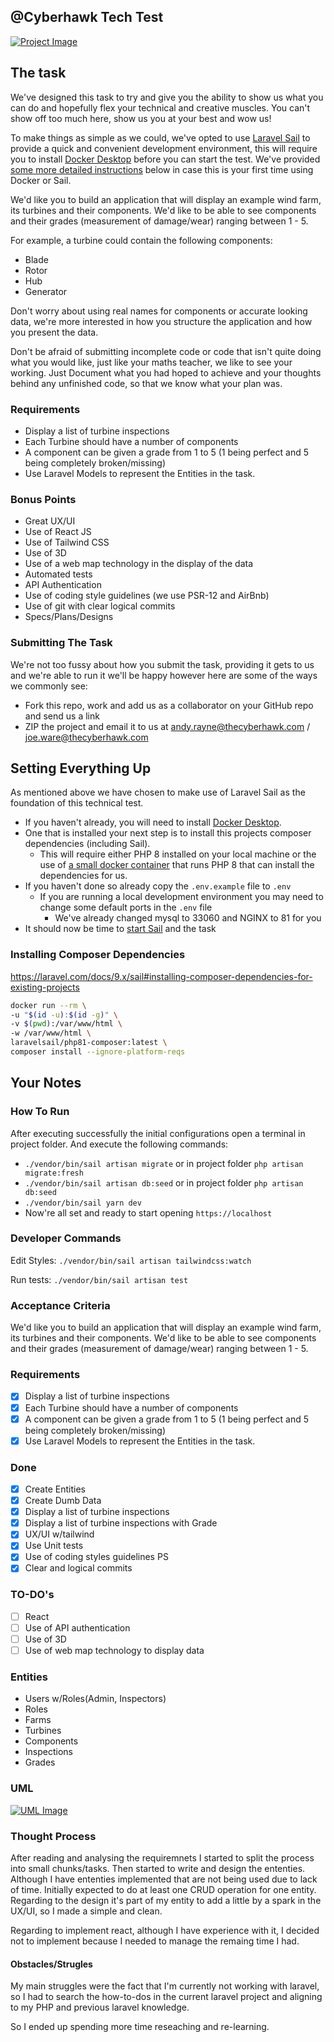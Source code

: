 ## @Cyberhawk Tech Test
[![Project Image][product-screenshot]]()

## The task
We've designed this task to try and give you the ability to show us what you can do and hopefully flex your technical and creative muscles. You can't show off too much here, show us you at your best and wow us!

To make things as simple as we could, we've opted to use [Laravel Sail](https://laravel.com/docs/8.x/sail) to provide a quick and convenient development environment, this will require you to install
[Docker Desktop](https://www.docker.com/products/docker-desktop) before you can start the test. We've provided [some more detailed instructions](#setting-everything-up) below in case this is your first time using Docker or Sail.

We'd like you to build an application that will display an example wind farm, its turbines and their components.
We'd like to be able to see components and their grades (measurement of damage/wear) ranging between 1 - 5.

For example, a turbine could contain the following components:
- Blade
- Rotor
- Hub
- Generator

Don't worry about using real names for components or accurate looking data, we're more interested in how you structure the application and how you present the data.

Don't be afraid of submitting incomplete code or code that isn't quite doing what you would like, just like your maths teacher, we like to see your working.
Just Document what you had hoped to achieve and your thoughts behind any unfinished code, so that we know what your plan was.

### Requirements
- Display a list of turbine inspections
- Each Turbine should have a number of components
- A component can be given a grade from 1 to 5 (1 being perfect and 5 being completely broken/missing)
- Use Laravel Models to represent the Entities in the task.

### Bonus Points
- Great UX/UI
- Use of React JS
- Use of Tailwind CSS
- Use of 3D
- Use of a web map technology in the display of the data
- Automated tests
- API Authentication
- Use of coding style guidelines (we use PSR-12 and AirBnb)
- Use of git with clear logical commits
- Specs/Plans/Designs

### Submitting The Task
We're not too fussy about how you submit the task, providing it gets to us and we're able to run it we'll be happy however here are some of the ways we commonly see:
- Fork this repo, work and add us as a collaborator on your GitHub repo and send us a link
- ZIP the project and email it to us at andy.rayne@thecyberhawk.com / joe.ware@thecyberhawk.com

## Setting Everything Up
As mentioned above we have chosen to make use of Laravel Sail as the foundation of this technical test.
- If you haven't already, you will need to install [Docker Desktop](https://www.docker.com/products/docker-desktop).
- One that is installed your next step is to install this projects composer dependencies (including Sail).
    - This will require either PHP 8 installed on your local machine or the use of [a small docker container](https://laravel.com/docs/8.x/sail#installing-composer-dependencies-for-existing-projects) that runs PHP 8 that can install the dependencies for us.
- If you haven't done so already copy the `.env.example` file to `.env`
    - If you are running a local development environment you may need to change some default ports in the `.env` file
        - We've already changed mysql to 33060 and NGINX to 81 for you
- It should now be time to [start Sail](https://laravel.com/docs/8.x/sail#starting-and-stopping-sail) and the task

### Installing Composer Dependencies
https://laravel.com/docs/9.x/sail#installing-composer-dependencies-for-existing-projects
```bash
docker run --rm \
-u "$(id -u):$(id -g)" \
-v $(pwd):/var/www/html \
-w /var/www/html \
laravelsail/php81-composer:latest \
composer install --ignore-platform-reqs
```

## Your Notes

### How To Run
After executing successfully the initial configurations open a terminal in project folder.
And execute the following commands:
- `./vendor/bin/sail artisan migrate` or in project folder `php artisan migrate:fresh`
- `./vendor/bin/sail artisan db:seed` or in project folder `php artisan db:seed`
- `./vendor/bin/sail yarn dev`
- Now're all set and ready to start opening `https://localhost`
  
### Developer Commands
Edit Styles: `./vendor/bin/sail artisan tailwindcss:watch`

Run tests: `./vendor/bin/sail artisan test`
### Acceptance Criteria
We'd like you to build an application that will display an example wind farm, its turbines and their components. We'd like to be able to see components and their grades (measurement of damage/wear) ranging between 1 - 5.

### Requirements
- [x] Display a list of turbine inspections
- [x] Each Turbine should have a number of components
- [x] A component can be given a grade from 1 to 5 (1 being perfect and 5 being completely broken/missing)
- [x] Use Laravel Models to represent the Entities in the task.

### Done
- [x] Create Entities
- [x] Create Dumb Data
- [x] Display a list of turbine inspections
- [x] Display a list of turbine inspections with Grade
- [x] UX/UI w/tailwind
- [x] Use Unit tests
- [x] Use of coding styles guidelines PS
- [x] Clear and logical commits 

### TO-DO's
- [ ] React
- [ ] Use of API authentication
- [ ] Use of 3D
- [ ] Use of web map technology to display data

### Entities
- Users w/Roles(Admin, Inspectors)
- Roles
- Farms
- Turbines
- Components
- Inspections
- Grades

### UML
[![UML Image][uml-screenshot]]()

### Thought Process
After reading and analysing the requiremnets I started to split the process into small chunks/tasks.
Then started to write and design the ententies. Although I have ententies implemented that are not being used due to lack of time.
Initially expected to do at least one CRUD operation for one entity.
Regarding to the design it's part of my entity to add a little by a spark in the UX/UI, so I made a simple and clean.

Regarding to implement react, although I have experience with it, I decided not to implement because I needed to manage the remaing time I had.

#### Obstacles/Strugles
My main struggles were the fact that I'm currently not working with laravel, so I had to search the how-to-dos in the current laravel project and aligning to my PHP and previous laravel knowledge.

So I ended up spending more time reseaching and re-learning.

<!-- MARKDOWN LINKS & IMAGES -->
[product-screenshot]: /.demo/main.jpg
[uml-screenshot]: /.demo/UML.jpg
